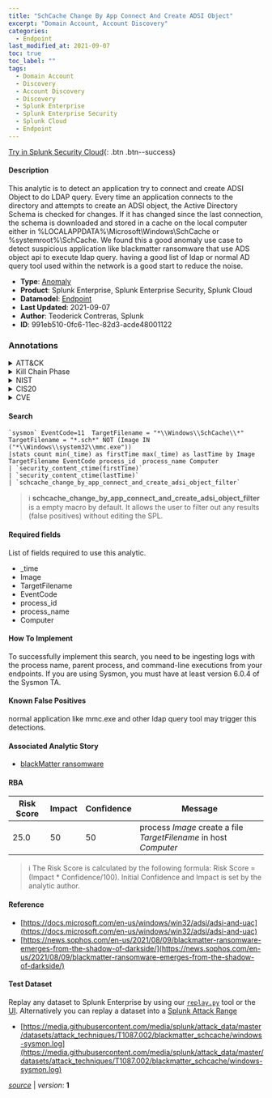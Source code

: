 ```yaml
---
title: "SchCache Change By App Connect And Create ADSI Object"
excerpt: "Domain Account, Account Discovery"
categories:
  - Endpoint
last_modified_at: 2021-09-07
toc: true
toc_label: ""
tags:
  - Domain Account
  - Discovery
  - Account Discovery
  - Discovery
  - Splunk Enterprise
  - Splunk Enterprise Security
  - Splunk Cloud
  - Endpoint
---
```




[Try in Splunk Security Cloud](https://www.splunk.com/en_us/cyber-security.html){: .btn .btn--success}

#### Description

This analytic is to detect an application try to connect and create ADSI Object to do LDAP query. Every time an application connects to the directory and attempts to create an ADSI object, the Active Directory Schema is checked for changes. If it has changed since the last connection, the schema is downloaded and stored in a cache on the local computer either in %LOCALAPPDATA%\Microsoft\Windows\SchCache or %systemroot%\SchCache. We found this a good anomaly use case to detect suspicious application like blackmatter ransomware that use ADS object api to execute ldap query. having a good list of ldap or normal AD query tool used within the network is a good start to reduce the noise.

- **Type**: [Anomaly](https://github.com/splunk/security_content/wiki/Detection-Analytic-Types)
- **Product**: Splunk Enterprise, Splunk Enterprise Security, Splunk Cloud
- **Datamodel**: [Endpoint](https://docs.splunk.com/Documentation/CIM/latest/User/Endpoint)
- **Last Updated**: 2021-09-07
- **Author**: Teoderick Contreras, Splunk
- **ID**: 991eb510-0fc6-11ec-82d3-acde48001122

### Annotations
<details>
  <summary>ATT&CK</summary>

<div markdown="1">

#### [ATT&CK](https://attack.mitre.org/)

| ID          | Technique   | Tactic         |
| ----------- | ----------- |--------------- |
| [T1087.002](https://attack.mitre.org/techniques/T1087/002/) | Domain Account | Discovery |

| [T1087](https://attack.mitre.org/techniques/T1087/) | Account Discovery | Discovery |

</div>
</details>


<details>
  <summary>Kill Chain Phase</summary>

<div markdown="1">

* Exploitation


</div>
</details>


<details>
  <summary>NIST</summary>

<div markdown="1">



</div>
</details>

<details>
  <summary>CIS20</summary>

<div markdown="1">



</div>
</details>

<details>
  <summary>CVE</summary>

<div markdown="1">


</div>
</details>


#### Search

```
`sysmon` EventCode=11  TargetFilename = "*\\Windows\\SchCache\\*" TargetFilename = "*.sch*" NOT (Image IN ("*\\Windows\\system32\\mmc.exe")) 
|stats count min(_time) as firstTime max(_time) as lastTime by Image TargetFilename EventCode process_id  process_name Computer 
| `security_content_ctime(firstTime)` 
| `security_content_ctime(lastTime)` 
| `schcache_change_by_app_connect_and_create_adsi_object_filter`
```

> :information_source:
> **schcache_change_by_app_connect_and_create_adsi_object_filter** is a empty macro by default. It allows the user to filter out any results (false positives) without editing the SPL.



#### Required fields
List of fields required to use this analytic.
* _time
* Image
* TargetFilename
* EventCode
* process_id
* process_name
* Computer



#### How To Implement
To successfully implement this search, you need to be ingesting logs with the process name, parent process, and command-line executions from your endpoints. If you are using Sysmon, you must have at least version 6.0.4 of the Sysmon TA.
#### Known False Positives
normal application like mmc.exe and other ldap query tool may trigger this detections.

#### Associated Analytic Story
* [blackMatter ransomware](/stories/blackmatter_ransomware)




#### RBA

| Risk Score  | Impact      | Confidence   | Message      |
| ----------- | ----------- |--------------|--------------|
| 25.0 | 50 | 50 | process $Image$ create a file $TargetFilename$ in host $Computer$ |


> :information_source:
> The Risk Score is calculated by the following formula: Risk Score = (Impact * Confidence/100). Initial Confidence and Impact is set by the analytic author.


#### Reference

* [https://docs.microsoft.com/en-us/windows/win32/adsi/adsi-and-uac](https://docs.microsoft.com/en-us/windows/win32/adsi/adsi-and-uac)
* [https://news.sophos.com/en-us/2021/08/09/blackmatter-ransomware-emerges-from-the-shadow-of-darkside/](https://news.sophos.com/en-us/2021/08/09/blackmatter-ransomware-emerges-from-the-shadow-of-darkside/)



#### Test Dataset
Replay any dataset to Splunk Enterprise by using our [`replay.py`](https://github.com/splunk/attack_data#using-replaypy) tool or the [UI](https://github.com/splunk/attack_data#using-ui).
Alternatively you can replay a dataset into a [Splunk Attack Range](https://github.com/splunk/attack_range#replay-dumps-into-attack-range-splunk-server)

* [https://media.githubusercontent.com/media/splunk/attack_data/master/datasets/attack_techniques/T1087.002/blackmatter_schcache/windows-sysmon.log](https://media.githubusercontent.com/media/splunk/attack_data/master/datasets/attack_techniques/T1087.002/blackmatter_schcache/windows-sysmon.log)



[*source*](https://github.com/splunk/security_content/tree/develop/detections/endpoint/schcache_change_by_app_connect_and_create_adsi_object.yml) \| *version*: **1**